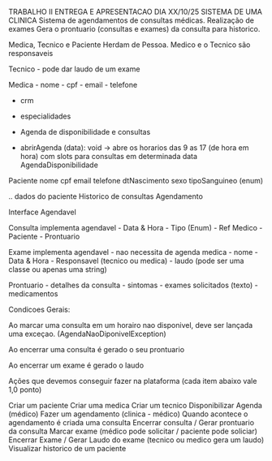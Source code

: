 TRABALHO II
ENTREGA E APRESENTACAO DIA XX/10/25
SISTEMA DE UMA CLINICA Sistema de agendamentos de consultas médicas. Realização de exames Gera o prontuario (consultas e exames) da consulta para historico.

Medica, Tecnico e Paciente Herdam de Pessoa. Medico e o Tecnico são responsaveis

Tecnico - pode dar laudo de um exame

Medica - nome - cpf - email - telefone

- crm
- especialidades

- Agenda de disponibilidade e consultas

+ abrirAgenda (data): void -> abre os horarios das 9 as 17 (de hora em hora) com slots para consultas em determinada data
AgendaDisponibilidade

Paciente nome cpf email telefone dtNascimento sexo tipoSanguineo (enum)

.. dados do paciente
Historico de consultas
Agendamento

Interface Agendavel

Consulta implementa agendavel - Data & Hora - Tipo (Enum) - Ref Medico - Paciente - Prontuario

Exame implementa agendavel - nao necessita de agenda medica - nome - Data & Hora - Responsavel (tecnico ou medica) - laudo (pode ser uma classe ou apenas uma string)

Prontuario - detalhes da consulta - sintomas - exames solicitados (texto) - medicamentos

Condicoes Gerais:

Ao marcar uma consulta em um horairo nao disponivel, deve ser lançada uma exceçao. (AgendaNaoDiponivelException)

Ao encerrar uma consulta é gerado o seu prontuario

Ao encerrar um exame é gerado o laudo

Ações que devemos conseguir fazer na plataforma (cada item abaixo vale 1,0 ponto)

Criar um paciente
Criar uma medica
Criar um tecnico
Disponibilizar Agenda (médico)
Fazer um agendamento (clinica - médico)
Quando acontece o agendamento é criada uma consulta
Encerrar consulta / Gerar prontuario da consulta
Marcar exame (médico pode solicitar / paciente pode soliciar)
Encerrar Exame / Gerar Laudo do exame (tecnico ou medico gera um laudo)
Visualizar historico de um paciente